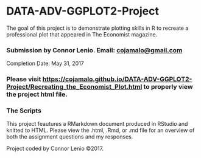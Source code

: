 # DATA-ADV-GGPLOT2-Project
The goal of this project is to demonstrate plotting skills in R to recreate a professional plot that appeared in The Economist magazine.

### Submission by Connor Lenio. Email: cojamalo@gmail.com
Completion Date: May 31, 2017

### Please visit  https://cojamalo.github.io/DATA-ADV-GGPLOT2-Project/Recreating_the_Economist_Plot.html to properly view the project html file.

### The Scripts
This project feautures a RMarkdown document produced in RStudio and knitted to HTML. Please view the .html, .Rmd, or .md file for an overview of both the assignment questions and my responses.

Project coded by Connor Lenio ©2017. 
